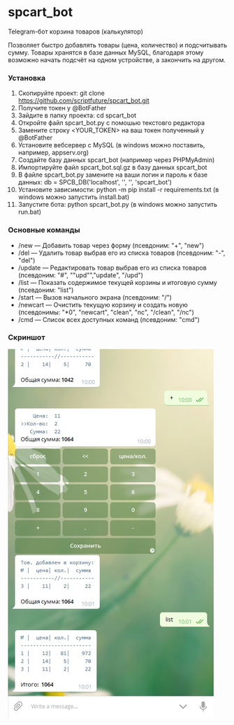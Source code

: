 # spcart_bot
Telegram-бот корзина товаров (калькулятор)  

Позволяет быстро добавлять товары (цена, количество) и подсчитывать сумму.
Товары хранятся в базе данных MySQL, благодаря этому возможно начать подсчёт на одном устройстве, а закончить на другом. 

### Установка
1. Скопируйте проект: git clone https://github.com/scriptfuture/spcart_bot.git
2. Получите токен у @BotFather
3. Зайдите в папку проекта: cd spcart_bot
4. Откройте файл spcart_bot.py с помошью текстовго редактора
5. Замените строку <YOUR_TOKEN> на ваш токен полученный у @BotFather
6. Установите вебсервер с MySQL (в  windows можно поставить, например, appserv.org)
7. Создайте базу данных spcart_bot (например через PHPMyAdmin)
8. Импортируйте файл spcart_bot.sql.gz в базу данных spcart_bot
9. В файле spcart_bot.py замените <user> <password> на ваши логин и пароль к базе данных:
   db = SPCB_DB('localhost', '<user>', '<password>', 'spcart_bot')
10. Установите зависимости: python -m pip install -r requirements.txt  (в windows можно запустить install.bat)
11. Запустите бота: python spcart_bot.py  (в windows можно запустить run.bat)

### Основные команды
* /new —  Добавить товар через форму (псевдоним: "+", "new")
* /del — Удалить товар выбрав его из списка товаров (псевдоним: "-", "del")
* /update — Редактировать товар выбрав его из списка товаров (псевдоним: "#", ""upd"","update", "/upd")
* /list — Показать содержимое текущей корзины и итоговую сумму (псевдоним: "list")
* /start — Вызов начального экрана (псевдоним: "/")
* /newcart — Очистить текущую корзину и создать новую (псевдонимы: "*0", "newcart", "clean", "nc", "/clean", "/nc")
* /cmd — Список всех доступных команд (псевдоним: "cmd")

### Скриншот
![Скриншот](screenshot.jpg)